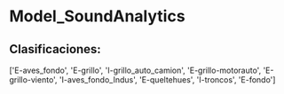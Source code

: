 # Model_SoundAnalytics

## Clasificaciones: 
['E-aves_fondo',
 'E-grillo',
 'I-grillo_auto_camion',
 'E-grillo-motorauto',
 'E-grillo-viento',
 'I-aves_fondo_Indus',
 'E-queltehues',
 'I-troncos',
 'E-fondo']